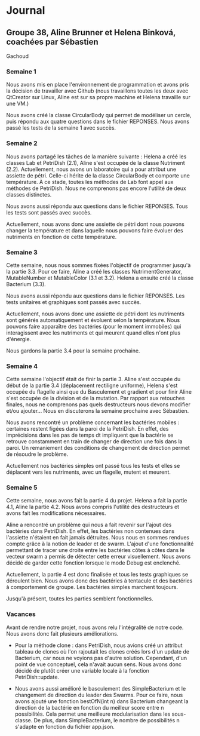 # Journal 

## Groupe 38, Aline Brunner et Helena Binková, coachées par Sébastien 
Gachoud

### **Semaine 1**

Nous avons mis en place l'environnement de programmation et avons pris 
la décision de travailler avec Github (nous travaillons toutes les deux
avec QtCreator sur Linux, Aline est sur sa propre machine et Helena 
travaille sur une VM.)

Nous avons créé la classe CircularBody qui permet de modéliser un 
cercle, puis répondu aux quatre questions dans le fichier REPONSES. 
Nous avons passé les tests de la semaine 1 avec succès.

### **Semaine 2**

Nous avons partagé les tâches de la manière suivante : Helena a créé les 
classes Lab et PetriDish (2.1), Aline s'est occupée de la classe
Nutriment (2.2). Actuellement, nous avons un laboratoire qui a pour 
attribut une assiette de pétri. Celle-ci hérite de la classe 
CircularBody et comporte une température. À ce stade, toutes les 
méthodes de Lab font appel aux méthodes de PetriDish. Nous ne comprenons 
pas encore l'utilité de deux classes distinctes. 

Nous avons aussi répondu aux questions dans le fichier REPONSES. Tous les 
tests sont passés avec succès.

Actuellement, nous avons donc une assiette de pétri dont nous pouvons 
changer la température et dans laquelle nous pouvons faire évoluer des 
nutriments en fonction de cette température. 

### **Semaine 3**

Cette semaine, nous nous sommes fixées l'objectif de programmer jusqu'à 
la partie 3.3. Pour ce faire, Aline a créé les classes 
NutrimentGenerator, MutableNumber et MutableColor (3.1 et 3.2). Helena 
a ensuite créé la classe Bacterium (3.3). 

Nous avons aussi répondu aux questions dans le fichier REPONSES. Les 
tests unitaires et graphiques sont passés avec succès. 

Actuellement, nous avons donc une assiette de pétri dont les nutriments 
sont générés automatiquement et évoluent selon la température. Nous 
pouvons faire apparaître des bactéries (pour le moment immobiles) qui 
interagissent avec les nutriments et qui meurent quand elles n'ont plus 
d'énergie.

Nous gardons la partie 3.4 pour la semaine prochaine. 

### **Semaine 4**

Cette semaine l'objectif était de finir la partie 3. Aline s'est occupée
du début de la partie 3.4 (déplacement rectiligne uniforme), Helena 
s'est occupée du flagelle ainsi que du Basculement et gradient et pour 
finir Aline s'est occupée de la division et de la mutation.
Par rapport aux retouches finales, nous ne comprenons pas quels
destructeurs nous devons modifier et/ou ajouter... Nous en discuterons 
la semaine prochaine avec Sébastien.

Nous avons rencontré un problème concernant les bactéries mobiles : 
certaines restent figées dans la paroi de la PetriDish. En effet, des 
imprécisions dans les pas de temps dt impliquent que la bactérie se 
retrouve constamment en train de changer de direction une fois dans la 
paroi. Un remaniement des conditions de changement de direction permet 
de résoudre le problème.

Actuellement nos bactéries simples ont passé tous les tests et elles se
déplacent vers les nutriments, avec un flagelle, mutent et meurent. 

### **Semaine 5**

Cette semaine, nous avons fait la partie 4 du projet. Helena a fait la 
partie 4.1, Aline la partie 4.2. Nous avons compris l'utilité des 
destructeurs et avons fait les modifications nécessaires. 

Aline a rencontré un problème qui nous a fait revenir sur l'ajout des 
bactéries dans PetriDish. En effet, les bactéries non contenues dans
l'assiette n'étaient en fait jamais détruites. Nous nous en sommes 
rendues compte grâce à la notion de leader et de swarm.  L'ajout d'une 
fonctionnalité permettant de tracer une droite entre les bactéries côtes
à côtes dans le vecteur swarm a permis de détecter cette erreur 
visuellement. Nous avons décidé de garder cette fonction lorsque le mode
Debug est enclenché. 

Actuellement, la partie 4 est donc finalisée et tous les tests 
graphiques se déroulent bien. Nous avons donc des bactéries à tentacule 
et des bactéries à comportement de groupe. Les bactéries simples 
marchent toujours.

Jusqu'à présent, toutes les parties semblent fonctionnelles.  

### **Vacances**

Avant de rendre notre projet, nous avons relu l'intégralité de notre 
code. Nous avons donc fait plusieurs améliorations. 

- Pour la méthode clone : dans PetriDish, nous avions créé un attribut 
tableau de clones où l'on rajoutait les clones créés lors d'un update 
de Bacterium, car nous ne voyions pas d'autre solution. Cependant, d'un 
point de vue conceptuel, cela n'avait aucun sens. Nous avons donc décidé
de plutôt créer une variable locale à la fonction PetriDish::update. 

- Nous avons aussi amélioré le basculement des SimpleBacterium et le 
changement de direction du leader des Swarms. Pour ce faire, nous avons 
ajouté une fonction bestOfN(int n) dans Bacterium changeant la direction
de la bactérie en fonction du meilleur score entre n possibilités. Cela 
permet une meilleure modularisation dans les sous-classe. De plus, dans 
SimpleBacterium, le nombre de possibilités n s'adapte en fonction du 
fichier app.json. 

